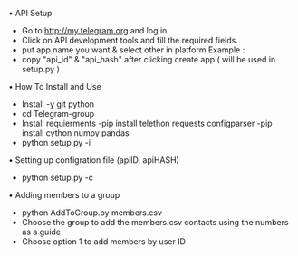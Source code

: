 • API Setup

* Go to http://my.telegram.org  and log in.
* Click on API development tools and fill the required fields.
* put app name you want & select other in platform Example :
* copy "api_id" & "api_hash" after clicking create app ( will be used in setup.py )

• How To Install and Use

* Install -y git python
* cd Telegram-group
* Install requierments
	-pip install telethon requests configparser
	-pip install cython numpy pandas
* python setup.py -i

• Setting up configration file (apiID, apiHASH)

* python setup.py -c

• Adding members to a group

* python AddToGroup.py members.csv
* Choose the group to add the members.csv contacts using the numbers as a guide
* Choose option 1 to add members by user ID